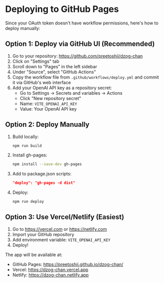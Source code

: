 # Deploying to GitHub Pages

Since your OAuth token doesn't have workflow permissions, here's how to deploy manually:

## Option 1: Deploy via GitHub UI (Recommended)

1. Go to your repository: https://github.com/preetoshii/dzog-chan
2. Click on "Settings" tab
3. Scroll down to "Pages" in the left sidebar
4. Under "Source", select "GitHub Actions"
5. Copy the workflow file from `.github/workflows/deploy.yml` and commit it via GitHub's web interface
6. Add your OpenAI API key as a repository secret:
   - Go to Settings → Secrets and variables → Actions
   - Click "New repository secret"
   - Name: `VITE_OPENAI_API_KEY`
   - Value: Your OpenAI API key

## Option 2: Deploy Manually

1. Build locally:
   ```bash
   npm run build
   ```

2. Install gh-pages:
   ```bash
   npm install --save-dev gh-pages
   ```

3. Add to package.json scripts:
   ```json
   "deploy": "gh-pages -d dist"
   ```

4. Deploy:
   ```bash
   npm run deploy
   ```

## Option 3: Use Vercel/Netlify (Easiest)

1. Go to https://vercel.com or https://netlify.com
2. Import your GitHub repository
3. Add environment variable: `VITE_OPENAI_API_KEY`
4. Deploy!

The app will be available at:
- GitHub Pages: https://preetoshii.github.io/dzog-chan/
- Vercel: https://dzog-chan.vercel.app
- Netlify: https://dzog-chan.netlify.app